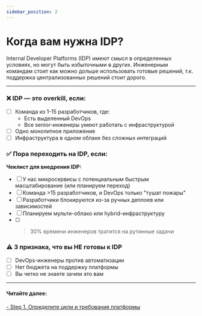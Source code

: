 ```yaml
---
sidebar_position: 2
---
```

# Когда вам нужна IDP?  

Internal Developer Platforms (IDP) имеют смысл в определенных условиях, но могут быть избыточными в других. Инженерным командам стоит как можно дольше использовать готовые решений, т.к. поддержка централизованных решений стоит дорого.

---

### ❌ **IDP — это overkill, если:**  

- [ ] Команда из 1-15 разработчиков, где:  
  - Есть выделенный DevOps  
  - Все senior-инженеры умеют работать с инфраструктурой  
- [ ] Одно монолитное приложение  
- [ ] Инфраструктура в одном облаке без сложных интеграций  

### ✅ **Пора переходить на IDP, если:**  
 **Чеклист для внедрения IDP:**  
- [ ] У нас микросервисы с потенциальным быстрым масштабирование (или планируем переход)  
- [ ] Команда >15 разработчиков, и DevOps только "тушат пожары"  
- [ ] Разработчики блокируются из-за ручных деплоев или зависимостей  
- [ ] Планируем мульти-облако или hybrid-инфраструктуру  
- [ ] >30% времени инженеров тратится на рутинные задачи

### ⚠️ **3 признака, что вы НЕ готовы к IDP**  
- [ ] DevOps-инженеры против автоматизации  
- [ ] Нет бюджета на поддержку платформы 
- [ ] Вы четко не знаете зачем это вам

---

#### Читайте далее:
[- Step 1. Определите цели и требования платформы](./Getting-started/step1_goal.md)
